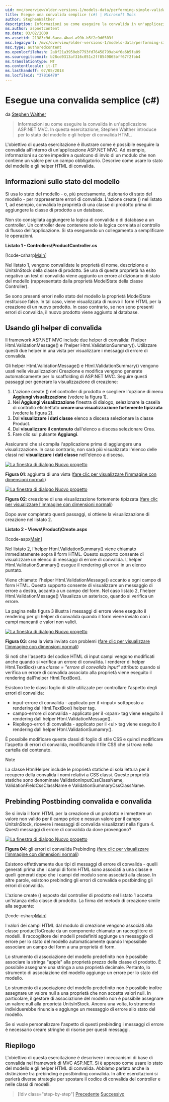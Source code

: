 ```yaml
---
uid: mvc/overview/older-versions-1/models-data/performing-simple-validation-cs
title: Esegue una convalida semplice (c#) | Microsoft Docs
author: StephenWalther
description: Informazioni su come eseguire la convalida in un'applicazione ASP.NET MVC. In questa esercitazione, Stephen Walther introduce per lo stato del modello e l'helper di convalida HTML...
ms.author: aspnetcontent
ms.date: 03/02/2009
ms.assetid: 21383c9d-6aea-4bad-a99b-b5f2c9d6503f
msc.legacyurl: /mvc/overview/older-versions-1/models-data/performing-simple-validation-cs
msc.type: authoredcontent
ms.openlocfilehash: 2a8f21a3950eb7793fd76458799ab4f6a6b5fa09
ms.sourcegitcommit: b28cd0313af316c051c2ff8549865bff67f2fbb4
ms.translationtype: MT
ms.contentlocale: it-IT
ms.lasthandoff: 07/05/2018
ms.locfileid: "37816470"
---
```

<a name="performing-simple-validation-c"></a>Esegue una convalida semplice (c#)
====================
da [Stephen Walther](https://github.com/StephenWalther)

> Informazioni su come eseguire la convalida in un'applicazione ASP.NET MVC. In questa esercitazione, Stephen Walther introduce per lo stato del modello e gli helper di convalida HTML.


L'obiettivo di questa esercitazione è illustrare come è possibile eseguire la convalida all'interno di un'applicazione ASP.NET MVC. Ad esempio, informazioni su come impedire a qualcuno di invio di un modulo che non contiene un valore per un campo obbligatorio. Descrive come usare lo stato del modello e gli helper HTML di convalida.

## <a name="understanding-model-state"></a>Informazioni sullo stato del modello

Si usa lo stato del modello - o, più precisamente, dizionario di stato del modello - per rappresentare errori di convalida. L'azione create () nel listato 1, ad esempio, convalida le proprietà di una classe di prodotto prima di aggiungere la classe di prodotto a un database.


Non sto consigliata aggiungere la logica di convalida o di database a un controller. Un controller deve contenere solo la logica correlata al controllo di flusso dell'applicazione. Si sta eseguendo un collegamento a semplificare le operazioni.


**Listato 1 - Controllers\ProductController.cs**

[!code-csharp[Main](performing-simple-validation-cs/samples/sample1.cs)]

Nel listato 1, vengono convalidate le proprietà di nome, descrizione e UnitsInStock della classe di prodotto. Se una di queste proprietà ha esito negativo un test di convalida viene aggiunto un errore al dizionario di stato del modello (rappresentato dalla proprietà ModelState della classe Controller).

Se sono presenti errori nello stato del modello la proprietà ModelState restituisce false. In tal caso, viene visualizzata di nuovo il form HTML per la creazione di un nuovo prodotto. In caso contrario, se non sono presenti errori di convalida, il nuovo prodotto viene aggiunto al database.

## <a name="using-the-validation-helpers"></a>Usando gli helper di convalida

Il framework ASP.NET MVC include due helper di convalida: l'helper Html.ValidationMessage() e l'helper Html.ValidationSummary(). Utilizzare questi due helper in una vista per visualizzare i messaggi di errore di convalida.

Gli helper Html.ValidationMessage() e Html.ValidationSummary() vengono usati nelle visualizzazioni Creazione e modifica vengono generate automaticamente per lo scaffolding di ASP.NET MVC. Seguire questi passaggi per generare la visualizzazione di creazione:

1. L'azione create () nel controller di prodotto e scegliere l'opzione di menu **Aggiungi visualizzazione** (vedere la figura 1).
2. Nel **Aggiungi visualizzazione** finestra di dialogo, selezionare la casella di controllo etichettato **creare una visualizzazione fortemente tipizzata** (vedere la figura 2).
3. Dal **visualizzare i dati classe** elenco a discesa selezionare la classe Product.
4. Dal **visualizzare il contenuto** dall'elenco a discesa selezionare Crea.
5. Fare clic sul pulsante **Aggiungi**.


Assicurarsi che si compila l'applicazione prima di aggiungere una visualizzazione. In caso contrario, non sarà più visualizzato l'elenco delle classi nel **visualizzare i dati classe** nell'elenco a discesa.


[![La finestra di dialogo Nuovo progetto](performing-simple-validation-cs/_static/image1.jpg)](performing-simple-validation-cs/_static/image1.png)

**Figura 01**: aggiunta di una vista ([fare clic per visualizzare l'immagine con dimensioni normali](performing-simple-validation-cs/_static/image2.png))


[![La finestra di dialogo Nuovo progetto](performing-simple-validation-cs/_static/image2.jpg)](performing-simple-validation-cs/_static/image3.png)

**Figura 02**: creazione di una visualizzazione fortemente tipizzata ([fare clic per visualizzare l'immagine con dimensioni normali](performing-simple-validation-cs/_static/image4.png))


Dopo aver completato questi passaggi, si ottiene la visualizzazione di creazione nel listato 2.

**Listato 2 - Views\Product\Create.aspx**

[!code-aspx[Main](performing-simple-validation-cs/samples/sample2.aspx)]

Nel listato 2, l'helper Html.ValidationSummary() viene chiamato immediatamente sopra il form HTML. Questo supporto consente di visualizzare un elenco di messaggi di errore di convalida. L'helper Html.ValidationSummary() esegue il rendering gli errori in un elenco puntato.

Viene chiamato l'helper Html.ValidationMessage() accanto a ogni campo di form HTML. Questo supporto consente di visualizzare un messaggio di errore a destra, accanto a un campo del form. Nel caso listato 2, l'helper Html.ValidationMessage() Visualizza un asterisco, quando si verifica un errore.

La pagina nella figura 3 illustra i messaggi di errore viene eseguito il rendering per gli helper di convalida quando il form viene inviato con i campi mancanti e valori non validi.


[![La finestra di dialogo Nuovo progetto](performing-simple-validation-cs/_static/image3.jpg)](performing-simple-validation-cs/_static/image5.png)

**Figura 03**: crea la vista inviato con problemi ([fare clic per visualizzare l'immagine con dimensioni normali](performing-simple-validation-cs/_static/image6.png))


Si noti che l'aspetto del codice HTML di input campi vengono modificati anche quando si verifica un errore di convalida. I renderer di helper Html.TextBox() una *classe = "errore di convalida input"* attributo quando si verifica un errore di convalida associato alla proprietà viene eseguito il rendering dall'helper Html.TextBox().

Esistono tre le classi foglio di stile utilizzate per controllare l'aspetto degli errori di convalida:

- input-errore di convalida - applicato per il &lt;input&gt; sottoposto a rendering dal Html.TextBox() helper tag.
- campo-errore di convalida - applicato per il &lt;span&gt; tag viene eseguito il rendering dall'helper Html.ValidationMessage().
- Riepilogo-errori di convalida - applicato per il &lt;ul&gt; tag viene eseguito il rendering dall'helper Html.ValidationSumamry().

È possibile modificare queste classi di foglio di stile CSS e quindi modificare l'aspetto di errori di convalida, modificando il file CSS che si trova nella cartella del contenuto.

> [!NOTE] 
> 
> La classe HtmlHelper include le proprietà statiche di sola lettura per il recupero della convalida i nomi relativi a CSS classi. Queste proprietà statiche sono denominate ValidationInputCssClassName, ValidationFieldCssClassName e ValidationSummaryCssClassName.


## <a name="prebinding-validation-and-postbinding-validation"></a>Prebinding Postbinding convalida e convalida

Se si invia il form HTML per la creazione di un prodotto e immettere un valore non valido per il campo price e nessun valore per il campo UnitsInStock, ricevere i messaggi di convalida visualizzati nella figura 4. Questi messaggi di errore di convalida da dove provengono?


[![La finestra di dialogo Nuovo progetto](performing-simple-validation-cs/_static/image4.jpg)](performing-simple-validation-cs/_static/image7.png)

**Figura 04**: gli errori di convalida Prebinding ([fare clic per visualizzare l'immagine con dimensioni normali](performing-simple-validation-cs/_static/image8.png))


Esistono effettivamente due tipi di messaggi di errore di convalida - quelli generati prima che i campi di form HTML sono associati a una classe e quelli generati dopo che i campi del modulo sono associati alla classe. In altre parole, esistono prebinding gli errori di convalida e postbinding gli errori di convalida.

L'azione create () esposto dal controller di prodotto nel listato 1 accetta un'istanza della classe di prodotto. La firma del metodo di creazione simile alla seguente:

[!code-csharp[Main](performing-simple-validation-cs/samples/sample3.cs)]

I valori dei campi HTML dal modulo di creazione vengono associati alla classe productToCreate da un componente chiamato un raccoglitore di modelli. Il raccoglitore dei modelli predefiniti aggiunge un messaggio di errore per lo stato del modello automaticamente quando Impossibile associare un campo del form a una proprietà di form.

Lo strumento di associazione del modello predefinito non è possibile associare la stringa "apple" alla proprietà prezzo della classe di prodotto. È possibile assegnare una stringa a una proprietà decimale. Pertanto, lo strumento di associazione del modello aggiunge un errore per lo stato del modello.

Lo strumento di associazione del modello predefinito non è possibile inoltre assegnare un valore null a una proprietà che non accetta valori null. In particolare, il gestore di associazione del modello non è possibile assegnare un valore null alla proprietà UnitsInStock. Ancora una volta, lo strumento individuerebbe rinuncia e aggiunge un messaggio di errore allo stato del modello.

Se si vuole personalizzare l'aspetto di questi prebinding i messaggi di errore è necessario creare stringhe di risorse per questi messaggi.

## <a name="summary"></a>Riepilogo

L'obiettivo di questa esercitazione è descrivere i meccanismi di base di convalida nel framework di MVC ASP.NET. Si è appreso come usare lo stato del modello e gli helper HTML di convalida. Abbiamo parlato anche la distinzione tra prebinding e postbinding convalida. In altre esercitazioni si parlerà diverse strategie per spostare il codice di convalida del controller e nelle classi di modelli.

> [!div class="step-by-step"]
> [Precedente](displaying-a-table-of-database-data-cs.md)
> [Successivo](validating-with-the-idataerrorinfo-interface-cs.md)
